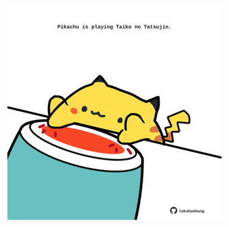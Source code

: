 <!-- built at 09/07/2021, 21:01:51 UTC -->
<p align="center">
  <img width="500" height="500" src="./ReadmeImage.svg">
</p>
